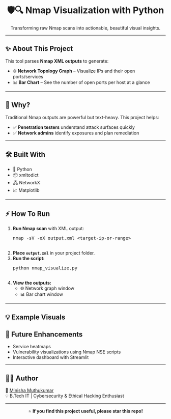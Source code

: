 <h1 align="center">🛡️🔍 Nmap Visualization with Python</h1>

<p align="center">
Transforming raw Nmap scans into actionable, beautiful visual insights.
</p>

---

<h2>✨ About This Project</h2>

<p>This tool parses <b>Nmap XML outputs</b> to generate:</p>

<ul>
  <li>🌐 <b>Network Topology Graph</b> – Visualize IPs and their open ports/services</li>
  <li>📊 <b>Bar Chart</b> – See the number of open ports per host at a glance</li>
</ul>

---

<h2>🚀 Why?</h2>

<p>Traditional Nmap outputs are powerful but text-heavy. This project helps:</p>

<ul>
  <li>✅ <b>Penetration testers</b> understand attack surfaces quickly</li>
  <li>✅ <b>Network admins</b> identify exposures and plan remediation</li>
</ul>

---

<h2>🛠 Built With</h2>

<ul>
  <li>🐍 Python</li>
  <li>📦 xmltodict</li>
  <li>🖧 NetworkX</li>
  <li>📈 Matplotlib</li>
</ul>

---

<h2>⚡ How To Run</h2>

<ol>
  <li><b>Run Nmap scan</b> with XML output:
    <pre>
nmap -sV -oX output.xml &lt;target-ip-or-range&gt;
    </pre>
  </li>

  <li><b>Place <code>output.xml</code></b> in your project folder.</li>

  <li><b>Run the script:</b>
    <pre>
python nmap_visualize.py
    </pre>
  </li>

  <li><b>View the outputs:</b>
    <ul>
      <li>🌐 Network graph window</li>
      <li>📊 Bar chart window</li>
    </ul>
  </li>
</ol>

---

<h2>💡 Example Visuals</h2>

<h2>🔮 Future Enhancements</h2>

<ul>
  <li>Service heatmaps</li>
  <li>Vulnerability visualizations using Nmap NSE scripts</li>
  <li>Interactive dashboard with Streamlit</li>
</ul>

---

<h2>👩‍💻 Author</h2>

<p>
👤 <a href="https://github.com/MinishaMuthukumar">Minisha Muthukumar</a><br>
💡 B.Tech IT | Cybersecurity & Ethical Hacking Enthusiast
</p>

---

<p align="center">
⭐️ <b>If you find this project useful, please star this repo!</b>
</p>

